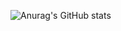 ![Anurag's GitHub stats](https://github-readme-stats.vercel.app/api?username=songjianet&show_icons=true&theme=vue)

